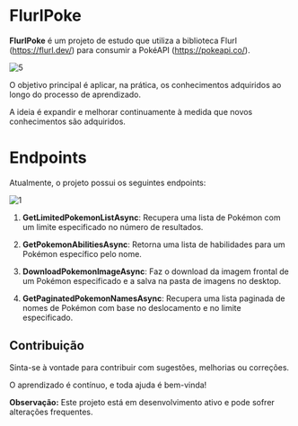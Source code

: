 # FlurlPoke

**FlurlPoke** é um projeto de estudo que utiliza a biblioteca Flurl (https://flurl.dev/) para consumir a PokéAPI (https://pokeapi.co/). 

![5](https://github.com/user-attachments/assets/aedca371-396b-400a-8d00-d817293f778d)

O objetivo principal é aplicar, na prática, os conhecimentos adquiridos ao longo do processo de aprendizado.

A ideia é expandir e melhorar continuamente à medida que novos conhecimentos são adquiridos.

# Endpoints

Atualmente, o projeto possui os seguintes endpoints:

![1](https://github.com/user-attachments/assets/d28f6feb-f0cb-47cd-baf7-44748d698eb7)

1. **GetLimitedPokemonListAsync**: Recupera uma lista de Pokémon com um limite especificado no número de resultados.

2. **GetPokemonAbilitiesAsync**: Retorna uma lista de habilidades para um Pokémon específico pelo nome.

3. **DownloadPokemonImageAsync**: Faz o download da imagem frontal de um Pokémon especificado e a salva na pasta de imagens no desktop.

4. **GetPaginatedPokemonNamesAsync**: Recupera uma lista paginada de nomes de Pokémon com base no deslocamento e no limite especificado.

## Contribuição

Sinta-se à vontade para contribuir com sugestões, melhorias ou correções. 

O aprendizado é contínuo, e toda ajuda é bem-vinda!

**Observação:** Este projeto está em desenvolvimento ativo e pode sofrer alterações frequentes.
